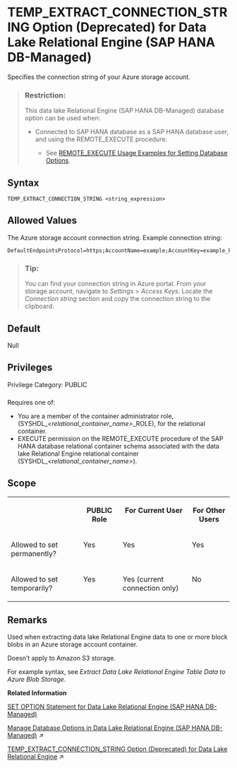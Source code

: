 <!-- loio102fce67fe5341fa983aca0a4e3143a7 -->

# TEMP\_EXTRACT\_CONNECTION\_STRING Option \(Deprecated\) for Data Lake Relational Engine \(SAP HANA DB-Managed\)

Specifies the connection string of your Azure storage account.



> ### Restriction:  
> This data lake Relational Engine \(SAP HANA DB-Managed\) database option can be used when:
> 
> -   Connected to SAP HANA database as a SAP HANA database user, and using the REMOTE\_EXECUTE procedure.
> 
>     -   See [REMOTE\_EXECUTE Usage Examples for Setting Database Options](remote-execute-usage-examples-for-setting-database-options-0023bea.md).



<a name="loio102fce67fe5341fa983aca0a4e3143a7__section_fhr_pvh_mrb"/>

## Syntax

```
TEMP_EXTRACT_CONNECTION_STRING <string_expression>
```



<a name="loio102fce67fe5341fa983aca0a4e3143a7__section_pdb_qvh_mrb"/>

## Allowed Values

The Azure storage account connection string. Example connection string:

```
DefaultEndpointsProtocol=https;AccountName=example;AccountKey=example_key;EndpointSuffix=core.windows.net
```

> ### Tip:  
> You can find your connection string in Azure portal. From your storage account, navigate to *Settings* \> *Access Keys*. Locate the *Connection string* section and copy the connection string to the clipboard.



<a name="loio102fce67fe5341fa983aca0a4e3143a7__section_qjv_rvh_mrb"/>

## Default

Null



<a name="loio102fce67fe5341fa983aca0a4e3143a7__section_dxv_yqc_dxb"/>

## Privileges

Privilege Category: PUBLIC



### 

Requires one of:

-   You are a member of the container administrator role, \(SYSHDL\_*<relational\_container\_name\>*\_ROLE\), for the relational container.
-   EXECUTE permission on the REMOTE\_EXECUTE procedure of the SAP HANA database relational container schema associated with the data lake Relational Engine relational container \(SYSHDL\_*<relational\_container\_name\>*\).



<a name="loio102fce67fe5341fa983aca0a4e3143a7__section_n11_tvh_mrb"/>

## Scope


<table>
<tr>
<th valign="top">

 



</th>
<th valign="top">

PUBLIC Role



</th>
<th valign="top">

For Current User



</th>
<th valign="top">

For Other Users



</th>
</tr>
<tr>
<td valign="top">

Allowed to set permanently?



</td>
<td valign="top">

Yes



</td>
<td valign="top">

Yes



</td>
<td valign="top">

Yes



</td>
</tr>
<tr>
<td valign="top">

Allowed to set temporarily?



</td>
<td valign="top">

Yes



</td>
<td valign="top">

Yes \(current connection only\)



</td>
<td valign="top">

No



</td>
</tr>
</table>



<a name="loio102fce67fe5341fa983aca0a4e3143a7__section_mpk_tvh_mrb"/>

## Remarks

Used when extracting data lake Relational Engine data to one or more block blobs in an Azure storage account container.

Doesn’t apply to Amazon S3 storage.

For example syntax, see *Extract Data Lake Relational Engine Table Data to Azure Blob Storage*.

**Related Information**  


[SET OPTION Statement for Data Lake Relational Engine \(SAP HANA DB-Managed\)](../030-sql-statements/set-option-statement-for-data-lake-relational-engine-sap-hana-db-managed-84a37a4.md "Changes options that affect the behavior of the database and its compatibility with Transact-SQL. Setting the value of an option can change the behavior for all users or an individual user, in either a temporary or permanent scope.")

[Manage Database Options in Data Lake Relational Engine (SAP HANA DB-Managed)](https://help.sap.com/viewer/9220e7fec0fe4503b5c5a6e21d584e63/2023_1_QRC/en-US/964f12eb2961478b8205f5bfd8ee2ec6.html "Data lake Relational Engine database options are configurable settings that change the way the data lake Relational Engine database behaves or performs.") :arrow_upper_right:

[TEMP_EXTRACT_CONNECTION_STRING Option (Deprecated) for Data Lake Relational Engine](https://help.sap.com/viewer/19b3964099384f178ad08f2d348232a9/2023_1_QRC/en-US/b96926be0fc140889e7cefa3565b0f1f.html "Specifies the connection string of your Azure storage account.") :arrow_upper_right:

